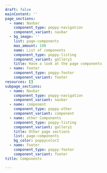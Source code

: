 ```yaml
---
draft: false
mainContent: ''
page_sections:
  - name: Navbar
    component_type: poppy-navigation
    component_variant: navbar
  - bg_image: ''
    list: page-components
    max_amount: 100
    name: List of components
    component_type: poppy-listing
    component_variant: gallery1
    title: Have a look at the page components
  - name: Footer
    component_type: poppy-footer
    component_variant: footer
resources: []
subpage_sections:
  - name: Navbar
    component_type: poppy-navigation
    component_variant: navbar
  - name: component
    component_type: poppy-other
    component_variant: component
  - name: other Components
    component_type: poppy-listing
    component_variant: gallery1
    title: Other page sections
    list: page-components
    bg_color: poppycolor2
  - name: Footer
    component_type: poppy-footer
    component_variant: footer
title: Components

---
```

